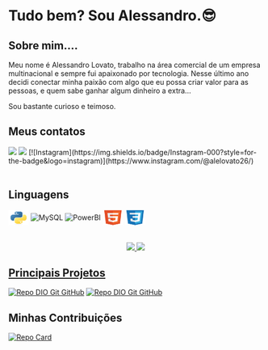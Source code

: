 <div>
    <h1>Tudo bem? Sou Alessandro.😎 </h1>
    <h2>Sobre mim....</h2>
    <p> Meu nome é Alessandro Lovato, trabalho na área comercial de um empresa multinacional e sempre fui apaixonado por tecnologia. Nesse último ano decidi
    conectar minha paixão com algo que eu possa criar valor para as pessoas, e quem sabe ganhar algum dinheiro a extra...</p>
    <p>Sou bastante curioso e teimoso.</p>
</div>
<div>
    <h2>Meus contatos</h2>
   <a href="https://www.linkedin.com/in/alessandrolovato/" target="_blank"><img src="https://img.shields.io/badge/-LinkedIn-%230077B5?style=for-the-badge&logo=linkedin&logoColor=white" target="_blank"></a> 
   <a href = "mailto:alovato@hotmail.com"><img src="https://www.flaticon.com/br/icone-gratis/outlook_732223" target="_blank"></a>
   [![Instagram](https://img.shields.io/badge/Instagram-000?style=for-the-badge&logo=instagram)](https://www.instagram.com/@alelovato26/)
</div>
</div>
<div style="display: inline_block"><br>
    <h2>Linguagens</h2>
  <img align="center" alt="Python" height="30" width="40" src="https://raw.githubusercontent.com/devicons/devicon/master/icons/python/python-original.svg">
  <img align="center" alt="MySQL" height="30" width="40" src="https://cdn.jsdelivr.net/gh/devicons/devicon/icons/mysql/mysql-original-wordmark.svg">
  <img align="center" alt="PowerBI" height="30" width="30" src="https://e7.pngegg.com/pngimages/252/727/png-clipart-power-bi-business-intelligence-microsoft-analytics-microsoft-text-rectangle.png">
  <img align="center" alt="HTML" height="30" width="40" src="https://raw.githubusercontent.com/devicons/devicon/master/icons/html5/html5-original.svg">
  <img align="center" alt="CSS" height="30" width="40" src="https://raw.githubusercontent.com/devicons/devicon/master/icons/css3/css3-original.svg">
</div>
<br>
<br>
<div align="center">
  <a href="https://github.com/AleLovato1">
  <img height="180em" src="https://github-readme-stats.vercel.app/api?username=AleLovato1&show_icons=true&theme=tokyonight&include_all_commits=true&count_private=true"/>
  <img height="180em" src="https://github-readme-stats.vercel.app/api/top-langs/?username=AleLovato1&layout=compact&langs_count=7&theme=tokyonight"/>
</div>

## Principais Projetos
[![Repo DIO Git GitHub](https://github-readme-stats.vercel.app/api/pin/?username=elidianaandrade&repo=dio-lab-open-source&bg_color=000&border_color=30A3DC&show_icons=true&icon_color=30A3DC&title_color=E94D5F&text_color=FFF)](https://github.com/elidianaandrade/dio-lab-open-source)
[![Repo DIO Git GitHub](https://github-readme-stats.vercel.app/api/pin/?username=AleLovato1&repo=hello-world&bg_color=000&border_color=30A3DC&show_icons=true&icon_color=30A3DC&title_color=E94D5F&text_color=FFF)](https://github.com/digitalinnovationone/roadmaps)
    

## Minhas Contribuições
[![Repo Card](https://github-readme-stats.vercel.app/api/pin/?username=AleLovato1&repo=dio-lab-open-source&bg_color=000&border_color=30A3DC&show_icons=true&icon_color=30A3DC&title_color=E94D5F&text_color=FFF)](thhps://github.com/AleLovato1/dio-lab-open-source)




    